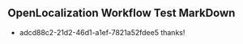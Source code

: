 ## OpenLocalization Workflow Test MarkDown
* adcd88c2-21d2-46d1-a1ef-7821a52fdee5 
thanks!<!--HONumber=Mar16_HO1-->
